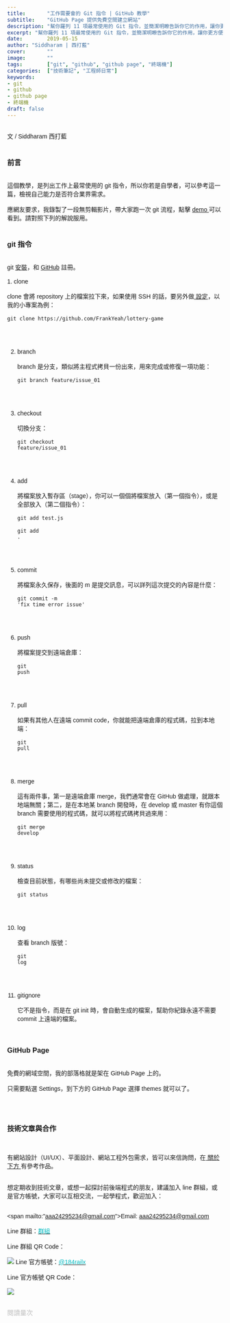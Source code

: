 ```yaml
---
title:       "工作需要會的 Git 指令 | GitHub 教學"
subtitle:    "GitHub Page 提供免費空間建立網站"
description: "幫你羅列 11 項最常使用的 Git 指令，並簡潔明瞭告訴你它的作用，讓你更方便和他人合作。同時，它還能一鍵架設自己的作品網站......"
excerpt: "幫你羅列 11 項最常使用的 Git 指令，並簡潔明瞭告訴你它的作用，讓你更方便和他人合作。同時，它還能一鍵架設自己的作品網站......"
date:        2019-05-15
author: "Siddharam | 西打藍"
cover:       ""
image:       ""
tags:        ["git", "github", "github page", "終端機"]
categories:  ["技術筆記", "工程師日常"]
keywords:
- git
- github
- github page
- 終端機
draft: false
---
```




<article style="font-family: 'Noto Sans TC', '微軟正黑體', sans-serif; font-weight: 300;">

<br>文 / Siddharam 西打藍<br><br>

<h3 class="article-h1-color">前言</h3><br>
這個教學，是列出工作上最常使用的 git 指令，所以你若是自學者，可以參考這一篇，檢視自己能力是否符合業界需求。<br><br>
應網友要求，我錄製了一段無剪輯影片，帶大家跑一次 git 流程，點擊 <a href="https://www.loom.com/share/74e18fbadbae45b7b68f6a8e53e5c04c"> demo </a> 可以看到。請對照下列的解說服用。<br><br>

<h3 class="article-h1-color">git 指令</h3><br>
git <a href="https://git-scm.com/book/zh-tw/v2/%E9%96%8B%E5%A7%8B-Git-%E5%AE%89%E8%A3%9D%E6%95%99%E5%AD%B8">安裝</a>，和 <a href="https://github.com/">GitHub</a> 註冊。<br><br>
1. clone <br><br>
clone 會將 repository 上的檔案拉下來，如果使用 SSH 的話，要另外做<a href="https://help.github.com/en/articles/connecting-to-github-with-ssh"> 設定</a>，以我的小專案為例：<br><br>
<code>git clone https://github.com/FrankYeah/lottery-game</code><br><br><br><br>

2. branch<br><br>
branch 是分支，類似將主程式拷貝一份出來，用來完成或修復一項功能：<br><br>
<code>git branch feature/issue_01</code><br><br><br><br>

3. checkout<br><br>
切換分支：<br><br>
<code>git checkout feature/issue_01</code><br><br><br><br>

4. add<br><br>
將檔案放入暫存區（stage），你可以一個個將檔案放入（第一個指令），或是全部放入（第二個指令）：<br><br>
<code>git add test.js</code><br><br>
<code>git add .</code><br><br><br><br>

5. commit<br><br>
將檔案永久保存，後面的 m 是提交訊息，可以詳列這次提交的內容是什麼：<br><br>
<code>git commit -m 'fix time error issue'</code><br><br><br><br>

6. push<br><br>
將檔案提交到遠端倉庫：<br><br>
<code>git push</code><br><br><br><br>

7. pull<br><br>
如果有其他人在遠端 commit code，你就能把遠端倉庫的程式碼，拉到本地端：<br><br>
<code>git pull</code><br><br><br><br>

8. merge<br><br>
這有兩件事，第一是遠端倉庫 merge，我們通常會在 GitHub 做處理，就跟本地端無關；第二，是在本地某 branch 開發時，在 develop 或 master 有你這個 branch 需要使用的程式碼，就可以將程式碼拷貝過來用：<br><br>
<code>git merge develop</code><br><br><br><br>

9. status<br><br>
檢查目前狀態，有哪些尚未提交或修改的檔案：<br><br>
<code>git status</code><br><br><br><br>

10. log<br><br>
查看 branch 版號：<br><br>
<code>git log</code><br><br><br><br>

11. gitignore<br><br>
它不是指令，而是在 git init 時，會自動生成的檔案，幫助你紀錄永遠不需要 commit 上遠端的檔案。<br><br><br>


<h3 class="article-h1-color">GitHub Page</h3><br>
免費的網域空間，我的部落格就是架在 GitHub Page 上的。<br><br>
只需要點選 Settings，到下方的 GitHub Page 選擇 themes 就可以了。<br><br><br><br>


<h3 class="article-h1-color">技術文章與合作</h3><br>

有網站設計（UI/UX）、平面設計、網站工程外包需求，皆可以來信詢問，在<a href="https://siddharam.com.tw/top/about/"> 關於下方 </a>有參考作品。<br><br>

想定期收到技術文章，或想一起探討前後端程式的朋友，建議加入 line 群組，或是官方帳號，大家可以互相交流，一起學程式，歡迎加入：<br><br>

<span mailto:"aaa24295234@gmail.com">Email: aaa24295234@gmail.com</span><br><br>
Line 群組：<a href="https://line.me/R/ti/g/i80ChvQ3dt"><span id="lineId" style="color:rgb(2, 186, 192); cursor:pointer">群組</span></a><br><br>
Line 群組 QR Code：<br><br>
<img src="https://frontenter.files.wordpress.com/2019/05/line-chat-room.jpg">
Line 官方帳號：<a href="http://nav.cx/dkV3Bm2"><span id="lineId" style="color:rgb(2, 186, 192); cursor:pointer">@184railx</span></a><br><br>
Line 官方帳號 QR Code：<br><br>
<img src="https://qr-official.line.me/sid/M/184railx.png">
<br><br>






</article>

<div style="color: #bfbfbf; font-size: 15px;" id="busuanzi_container_page_pv">
  閱讀量<span id="busuanzi_value_page_pv"></span>次
</div>

<script src="../../js/post.js"></script>
